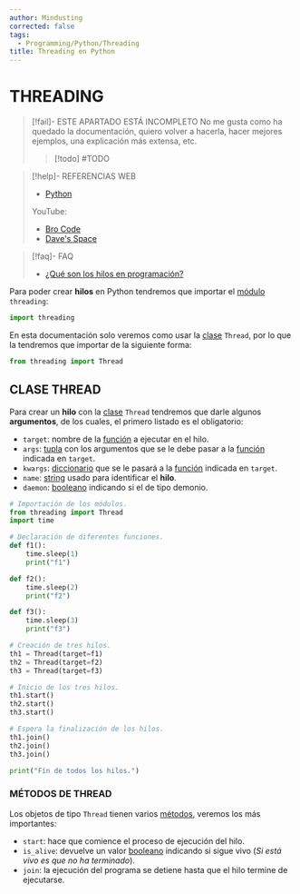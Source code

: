 ```yaml
---
author: Mindusting
corrected: false
tags:
  - Programming/Python/Threading
title: Threading en Python
---
```


# THREADING

> [!fail]- ESTE APARTADO ESTÁ INCOMPLETO
> No me gusta como ha quedado la documentación, quiero volver a hacerla, hacer mejores ejemplos, una explicación más extensa, etc.
> > [!todo] #TODO

> [!help]- REFERENCIAS WEB
> - [Python](https://docs.python.org/3/library/threading.html)
> 
> YouTube:
> - [Bro Code](https://youtu.be/STEOavXqXkQ)
> - [Dave's Space](https://youtu.be/AZnGRKFUU0c)

> [!faq]- FAQ
> - [¿Qué son los hilos en programación?](../pc/pc_thread.md)

Para poder crear **hilos** en Python tendremos que importar el [módulo](py_module.md) `threading`:

```python
import threading
```

En esta documentación solo veremos como usar la [clase](py_class.md) `Thread`, por lo que la tendremos que importar de la siguiente forma:

```python
from threading import Thread
```

## CLASE THREAD

Para crear un **hilo** con la [clase](py_class.md) `Thread` tendremos que darle algunos **argumentos**, de los cuales, el primero listado es el obligatorio:

- `target`: nombre de la [función](py_function.md) a ejecutar en el hilo.
- `args`: [tupla](py_tuple.md) con los argumentos que se le debe pasar a la [función](py_function.md) indicada en `target`.
- `kwargs`: [diccionario](py_dict.md) que se le pasará a la [función](py_function.md) indicada en `target`.
- `name`: [string](py_str.md) usado para identificar el **hilo**.
- `daemon`: [booleano](py_bool.md) indicando si el de tipo demonio.

```python
# Importación de los módulos.
from threading import Thread
import time

# Declaración de diferentes funciones.
def f1():
    time.sleep(1)
    print("f1")

def f2():
    time.sleep(2)
    print("f2")

def f3():
    time.sleep(3)
    print("f3")

# Creación de tres hilos.
th1 = Thread(target=f1)
th2 = Thread(target=f2)
th3 = Thread(target=f3)

# Inicio de los tres hilos.
th1.start()
th2.start()
th3.start()

# Espera la finalización de los hilos.
th1.join()
th2.join()
th3.join()

print("Fín de todos los hilos.")

```

### MÉTODOS DE THREAD

Los objetos de tipo `Thread` tienen varios [métodos](py_function.md), veremos los más importantes:

- `start`: hace que comience el proceso de ejecución del hilo.
- `is_alive`: devuelve un valor [booleano](py_bool.md) indicando si sigue vivo (*Si está vivo es que no ha terminado*).
- `join`: la ejecución del programa se detiene hasta que el hilo termine de ejecutarse.
